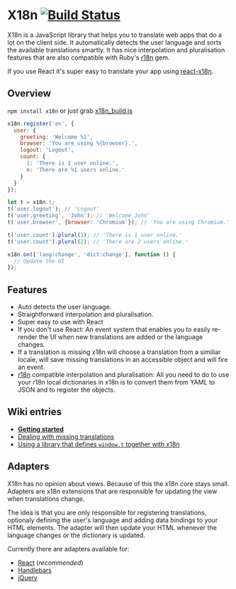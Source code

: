 # X18n [![Build Status](https://travis-ci.org/florian/x18n.png)](https://travis-ci.org/florian/x18n)

X18n is a JavaScript library that helps you to translate web apps that do a lot on the client side. It automatically detects the user language and sorts the available translations smartly. It has nice interpolation and pluralisation features that are also compatible with Ruby's [r18n](https://github.com/ai/r18n) gem.

If you use React it's super easy to translate your app using [react-x18n](https://github.com/marco-a/react-x18n).

## Overview

`npm install x18n` or just grab [x18n_build.js](https://raw.githubusercontent.com/florian/x18n/master/lib/x18n_build.js)

```js
x18n.register('en', {
  user: {
    greeting: 'Welcome %1',
    browser: 'You are using %{browser}.',
    logout: 'Logout',
    count: {
      1: 'There is 1 user online.',
      n: 'There are %1 users online.'
    }
  }
});

let t = x18n.t;
t('user.logout'); // 'Logout'
t('user.greeting', 'John'); // 'Welcome John'
t('user.browser', {browser: 'Chromium'}); // 'You are using Chromium.'

t('user.count').plural(1); // 'There is 1 user online.'
t('user.count').plural(2); // 'There are 2 users online.'

x18n.on(['lang:change', 'dict:change'], function () {
  // Update the UI
});
```

## Features

- Auto detects the user language.
- Straightforward interpolation and pluralisation.
- Super easy to use with React
- If you don't use React: An event system that enables you to easily re-render the UI when new translations are added or the language changes.
- If a translation is missing x18n will choose a translation from a similiar locale, will save missing translations in an accessible object and will fire an event.
- [r18n](https://github.com/ai/r18n) compatible interpolation and pluralisation: All you need to do to use your r18n local dictionaries in x18n is to convert them from YAML to JSON and to register the objects.

## Wiki entries

- **[Getting started](https://github.com/florian/x18n/wiki/Getting-started)**
- [Dealing with missing translations](https://github.com/florian/x18n/wiki/Dealing-with-missing-translations)
- [Using a library that defines `window.t` together with x18n](https://github.com/florian/x18n/wiki/t.noConflict)

## Adapters

X18n has no opinion about views. Because of this the x18n core stays small. Adapters are x18n extensions that are responsible for updating the view when translations change.

The idea is that you are only responsible for registering translations, optionaly defining the user's language and adding data bindings to your HTML elements. The adapter will then update your HTML whenever the language changes or the dictionary is updated.

Currently there are adapters available for:

- [React](https://github.com/marco-a/react-x18n) (*recommended*)
- [Handlebars](https://github.com/SBoudrias/handlebars-x18n)
- [jQuery](https://github.com/florian/jQuery.x18n/)
